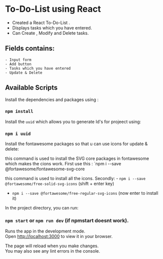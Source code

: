 # To-Do-List using React

- Created a React To-Do-List .
- Displays tasks which you have entered.
- Can Create , Modify and Delete tasks. 

## Fields contains: 
    - Input form 
    - Add button
    - Tasks which you have entered
    - Update & Delete

## Available Scripts

Install the dependencies and packages using :

### `npm install`

Install the `uuid` which allows you to generate Id's for projeect using:

### `npm i uuid`

Install the fontawesome packages so that u can use icons for update & delete:

this command is used to install the SVG core packages in fontawesome which makes the cions work.
First use this : `npm i --save @fortawesome/fontawesome-svg-core

this command is used to install all the icons. 
 Secondly: -  `npm i --save @fortawesome/free-solid-svg-icons`     (shift + enter key)
 - `npm i --save @fortawesome/free-regular-svg-icons`     (now enter to install it)


In the project directory, you can run:

### `npm start`  or  `npm run dev`    (if  npmstart doesnt work).

Runs the app in the development mode.\
Open [http://localhost:3000](http://localhost:3000) to view it in your browser.

The page will reload when you make changes.\
You may also see any lint errors in the console.

